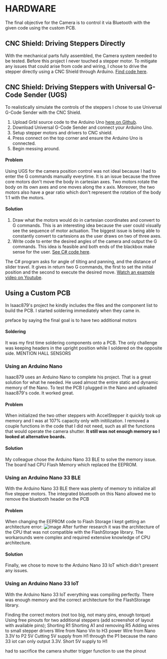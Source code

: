 # HARDWARE

The final objective for the Camera is to control it via Bluetooth with the given code using the custom PCB.


## CNC Shield: Driving Steppers Directly

With the mechanical parts fully assembled, the Camera system needed to be tested. Before this project I never touched a stepper motor. To mitigate any issues that could arise from code and wiring, I chose to drive the stepper directly using a CNC Shield through Arduino. [Find code here](CNC_Shield_Direct_Drive.ino).

## CNC Shield: Driving Steppers with Universal G-Code Sender (UGS)
To realistically simulate the controls of the steppers I chose to use Universal G-Code Sender with the CNC Shield. 
1. Upload Grbl source code to the Arduino Uno [here on Github](https://github.com/grbl/grbl/blob/master/grbl/examples/grblUpload/grblUpload.ino).
2. Download Universal G-Code Sender and connect your Arduino Uno.
3. Setup stepper motors and drivers to CNC shield.
4. Press connect on the top corner and ensure the Arduino Uno is connected.
5. Begin messing around.
 
#### Problem 
Using UGS for the camera position control was not ideal because I had to enter the G commands manually everytime. It is an issue because the three core motors don't move the body in cartesian axes. Two motors rotate the body on its own axes and one moves along the x axis. Moreover, the two motors also have a gear ratio which don't represent the rotation of the body 1:1 with the motors. 

#### Solution
1. Draw what the motors would do in cartesian coordinates and convert to G commands.
	This is an interesting idea because the user could visually see the sequence of motor actuation. The biggest issue is being able to constantly convert to cartesions as the user draws on two of three axes. 
2. Write code to enter the desired angles of the camera and output the G commands.
	This idea is feasible and both ends of the blackbox make sense for the user. [See C# code here](GCode_Maker.cs).

The C# program asks for angle of tilting and panning, and the distance of slider travel. It gives in return two G commands, the first to set the initial position and the second to execute the desired move.
[Watch an example video on Youtube](https://youtu.be/lNg3zl9IBe4).

## Using a Custom PCB
In Isaac879's project he kindly includes the files and the component list to build the PCB. I started soldering immediately when they came in.


preface by saying the final goal is to have two additional motors

#### Soldering
It was my first time soldering components onto a PCB. The only challenge was keeping headers in the upright position while I soldered on the opposite side.
MENTION HALL SENSORS

### Using an Arduino Nano 
Isaac879 uses an Arduino Nano to complete his project. That is a great solution for what he needed. He used almost the entire static and dynamic memory of the Nano. 
To test the PCB I plugged in the Nano and uploaded Isaac879's code. It worked great.
#### Problem
When initialized the two other steppers with AccelStepper it quickly took up memory and I was at 107% capacity only with initilization. I removed a couple functions in the code that I did not need, such as all the functions that would operate the camera shutter. **It still was not enough memory so I looked at alternative boards.**

#### Solution
My colleague chose the Arduino Nano 33 BLE to solve the memory issue. The board had CPU Flash Memory which replaced the EEPROM.

### Using an Arduino Nano 33 BLE
With the Arduino Nano 33 BLE there was plenty of memory to initialize all five stepper motors. The integrated bluetooth on this Nano allowed me to remove the bluetooth header on the PCB
#### Problem
When changing the EEPROM code to Flash Storage I kept getting an architecture error:
![image](https://user-images.githubusercontent.com/59852573/110384195-4edd3100-802b-11eb-953d-3ee4fa40a7a4.png)
After further research it was the architecture of the CPU that was not compatible with the FlashStorage library. The workarounds were complex and required extensive knowledge of CPU architecture.
#### Solution
Finally, we chose to move to the Arduino Nano 33 IoT which didn't present any issues.

### Using an Arduino Nano 33 IoT
With the Arduino Nano 33 IoT everything was compiling perfectly. There was enough memory and the correct architecture for the FlashStorage library.


Finding the correct motors (not too big, not many pins, enough torque)
Using free pinouts for two additional steppers (add screenshot of layout with available pins);
Shorting R1
Shorting A1 and removing R5
Adding wires to small stepper drivers
Wire from Nano Vin to H3 power
Wire from Nano 3.3V to P2 5V
Cutting 5V supply from H1 through the P1 because the nano 33 iot can only output 3.3V. Short 5V supply  to H1

had to sacrifice the camera shutter trigger function to use the pinout
